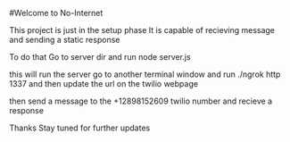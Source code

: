 #Welcome to No-Internet

This project is just in the setup phase
It is capable of recieving message and sending a static response

To do that
Go to server dir and run node server.js

this will run the server
go to another terminal window and run ./ngrok http 1337
and then update the url on the twilio webpage

then send a message to the +12898152609 twilio number and recieve a response

Thanks
Stay tuned for further updates

